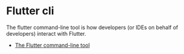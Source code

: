 # Flutter cli

The flutter command-line tool is how developers (or IDEs on behalf of developers) interact with Flutter.

- [The Flutter command-line tool](https://docs.flutter.dev/reference/flutter-cli)
